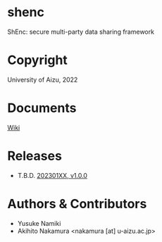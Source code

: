 # shenc
ShEnc: secure multi-party data sharing framework

# Copyright
University of Aizu, 2022

# Documents
[Wiki](https://github.com/uoanlab/shenc/wiki)

# Releases
- T.B.D. [202301XX, v1.0.0](https://github.com/uoanlab/vultest/releases/tag/v1.0.0)


# Authors & Contributors
- Yusuke Namiki
- Akihito Nakamura <nakamura [at] u-aizu.ac.jp>


